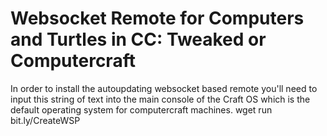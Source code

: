 # Websocket Remote for Computers and Turtles in CC: Tweaked or Computercraft
In order to install the autoupdating websocket based remote you'll need to input this string of text into the main console of the Craft OS which is the default operating system for computercraft machines.
wget run bit.ly/CreateWSP
